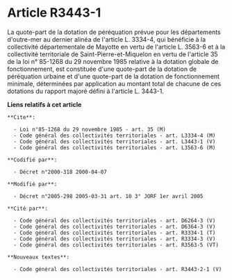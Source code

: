 # Article R3443-1

La quote-part de la dotation de péréquation prévue pour les départements d'outre-mer au dernier alinéa de l'article L.
3334-4, qui bénéficie à la collectivité départementale de Mayotte en vertu de l'article L. 3563-6 et à la collectivité
territoriale de Saint-Pierre-et-Miquelon en vertu de l'article 35 de la loi n° 85-1268 du 29 novembre 1985 relative à la
dotation globale de fonctionnement, est constituée d'une quote-part de la dotation de péréquation urbaine et d'une quote-part
de la dotation de fonctionnement minimale, déterminées par application au montant total de chacune de ces dotations du
rapport majoré défini à l'article L. 3443-1.

**Liens relatifs à cet article**

	**Cite**:

	  - Loi n°85-1268 du 29 novembre 1985 - art. 35 (M)
	  - Code général des collectivités territoriales - art. L3334-4 (M)
	  - Code général des collectivités territoriales - art. L3443-1 (V)
	  - Code général des collectivités territoriales - art. L3563-6 (M)

	**Codifié par**:

	  - Décret n°2000-318 2000-04-07

	**Modifié par**:

	  - Décret n°2005-298 2005-03-31 art. 10 3° JORF 1er avril 2005

	**Cité par**:

	  - Code général des collectivités territoriales - art. D6264-3 (V)
	  - Code général des collectivités territoriales - art. D6364-3 (V)
	  - Code général des collectivités territoriales - art. R3334-1 (T)
	  - Code général des collectivités territoriales - art. R3334-3 (V)
	  - Code général des collectivités territoriales - art. R3563-5 (VT)

	**Nouveaux textes**:

	  - Code général des collectivités territoriales - art. R3443-2-1 (V)
